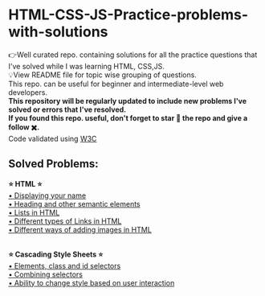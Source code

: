 # HTML-CSS-JS-Practice-problems-with-solutions
👉Well curated repo. containing solutions for all the practice questions that I've solved while I was learning HTML, CSS,JS.<br> 💡View README file for topic wise grouping of questions.<br> This repo. can be useful for beginner and intermediate-level web developers. <br><b>This repository will be regularly updated to include new problems I've solved or errors that I've resolved.<br>If you found this repo. useful, don't forget to star 🌟 the repo and give a follow ✖️.</b><br>Code validated using <a href="https://validator.w3.org/nu/#textarea">W3C</a><br>


<h2>Solved Problems:</h2>
<strong>⭐ HTML ⭐</strong><br>
<a href="https://github.com/Vishruthh/HTML-CSS-JS-Practice-problems-with-solutions/blob/main/name.html">
    • Displaying your name
</a><br>
<a href="https://github.com/Vishruthh/HTML-CSS-JS-Practice-problems-with-solutions/blob/main/headingnsemantics.html">
    • Heading and other semantic elements
</a><br>
<a href="https://github.com/Vishruthh/HTML-CSS-JS-Practice-problems-with-solutions/blob/main/lists.html">
    • Lists in HTML
</a><br>
<a href="https://github.com/Vishruthh/HTML-CSS-JS-Practice-problems-with-solutions/blob/main/links.html">
    • Different types of Links in HTML
</a><br>
<a href="https://github.com/Vishruthh/HTML-CSS-JS-Practice-problems-with-solutions/blob/main/images.html">
    • Different ways of adding images in HTML
</a><br>


<br><strong>⭐ Cascading Style Sheets ⭐</strong><br>
<a href="https://github.com/Vishruthh/HTML-CSS-JS-Practice-problems-with-solutions/blob/main/cssselectors.html">
    • Elements, class and id selectors
</a><br>
<a href="https://github.com/Vishruthh/HTML-CSS-JS-Practice-problems-with-solutions/blob/main/combiningselectors.html">
    • Combining selectors
</a><br>
<a href="https://github.com/Vishruthh/HTML-CSS-JS-Practice-problems-with-solutions/blob/main/pseudoclassselectors.html">
    • Ability to change style based on user interaction
</a><br>

